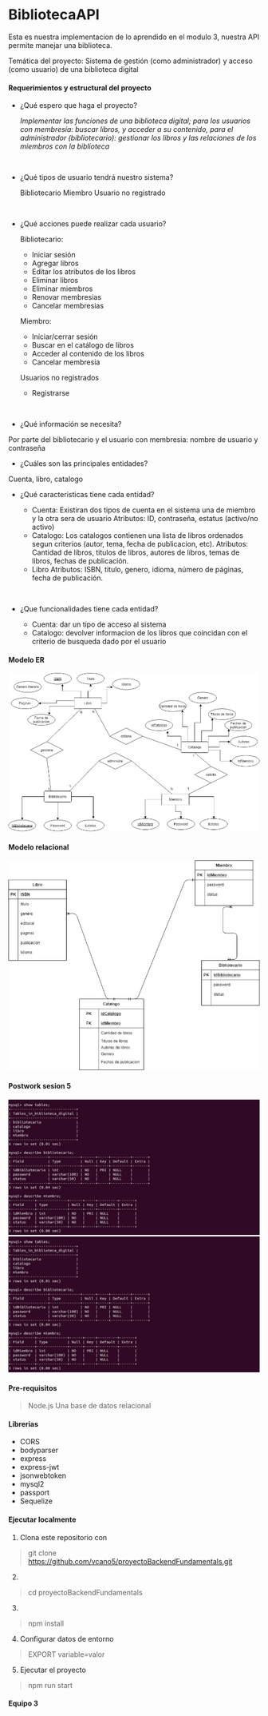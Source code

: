 # BibliotecaAPI
Esta es nuestra implementacion de lo aprendido en el modulo 3, nuestra API permite manejar una biblioteca.

Temática del proyecto: Sistema de gestión (como administrador) y acceso (como usuario)
de una biblioteca digital

#### Requerimientos y estructural del proyecto
- ¿Qué espero que haga el proyecto?

	_Implementar las funciones de una biblioteca digital; para los usuarios con
membresía: buscar libros, y acceder a su contenido, para el administrador
(bibliotecario): gestionar los libros y las relaciones de los miembros con la
biblioteca_
<br/>

- ¿Qué tipos de usuario tendrá nuestro sistema?

	Bibliotecario
	Miembro
	Usuario no registrado
<br/>

- ¿Qué acciones puede realizar cada usuario?

	Bibliotecario: 
	- Iniciar sesión
	- Agregar libros
	- Editar los atributos de los libros
	- Eliminar libros
	- Eliminar miembros
	- Renovar membresias
	- Cancelar membresias

	Miembro: 
	- Iniciar/cerrar sesión
	- Buscar en el catálogo de libros
	- Acceder al contenido de los libros
	- Cancelar membresia

	Usuarios no registrados
	- Registrarse
<br>

- ¿Qué información se necesita?

Por parte del bibliotecario y el usuario con membresia: nombre de usuario y contraseña
<br>

- ¿Cuáles son las principales entidades?

Cuenta, libro, catalogo
<br>

- ¿Qué caracteristicas tiene cada entidad?

	- Cuenta: Existiran dos tipos de cuenta en el sistema una de miembro y la otra sera de usuario
		Atributos: ID, contraseña, estatus (activo/no activo)
	- Catalogo: Los catalogos contienen una lista de libros ordenados segun criterios (autor, tema, fecha de publicacion, etc).
		Atributos: Cantidad de libros, titulos de libros, autores de libros, temas de libros, fechas de publicación.
	- Libro
		Atributos: ISBN, titulo, genero, idioma, número de páginas, fecha de publicación.
<br>

- ¿Que funcionalidades tiene cada entidad?

	- Cuenta: dar un tipo de acceso al sistema
	- Catalogo: devolver informacion de los libros que coincidan con el criterio de busqueda dado por el usuario

#### Modelo ER
![Modelo ER](https://raw.githubusercontent.com/vcano5/proyectoBackendFundamentals/docs/imgs/modelo_er.jpeg)

#### Modelo relacional
![Modelo relacional](https://raw.githubusercontent.com/vcano5/proyectoBackendFundamentals/docs/imgs/modelo_relacional.jpeg)

#### Postwork sesion 5 ####
![](https://raw.githubusercontent.com/vcano5/proyectoBackendFundamentals/docs/imgs/postwork5_1.jpeg)
![](https://raw.githubusercontent.com/vcano5/proyectoBackendFundamentals/docs/imgs/postwork5_1.jpeg)


#### Pre-requisitos
>Node.js
>Una base de datos relacional

#### Librerias
- CORS
- bodyparser
- express
- express-jwt
- jsonwebtoken
- mysql2
- passport
- Sequelize


#### Ejecutar localmente
1. Clona este repositorio con
> git clone https://github.com/vcano5/proyectoBackendFundamentals.git

2. 
>cd proyectoBackendFundamentals

3. 
>npm install

4. Configurar datos de entorno
> EXPORT variable=valor

5. Ejecutar el proyecto
> npm run start

#### Equipo 3